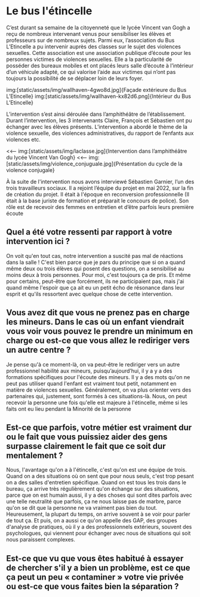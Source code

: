 # Le bus l'étincelle

C’est durant sa semaine de la citoyenneté que le lycée Vincent van Gogh a reçu de nombreux intervenant venus pour sensibiliser les élèves et professeurs sur de nombreux sujets. Parmi eux, l’association du Bus L’Etincelle a pu intervenir auprès des classes sur le sujet des violences sexuelles. Cette association est une association publique d’écoute pour les personnes victimes de violences sexuelles. Elle a la particularité de posséder des bureaux mobiles et ont placés leurs salle d’écoute à l’intérieur d’un véhicule adapté, ce qui valorise l’aide aux victimes qui n’ont pas toujours la possibilité de se déplacer loin de leurs foyer.

img:[static/assets/img/wallhaven-4gwo8d.jpg]{Façade extérieure du Bus L’Etincelle}
img:[static/assets/img/wallhaven-kx82d6.png]{Intérieur du Bus L’Etincelle}

L’intervention s’est ainsi déroulée dans l’amphithéâtre de l’établissement. Durant l’intervention, les 3 intervenants Claire, François et Sébastien ont pu échanger avec les élèves présents. L’intervention a abordé le thème de la violence sexuelle, des violences administratives, du rapport de l’enfants aux violences etc.

<<-- img:[static/assets/img/laclasse.jpg]{Intervention dans l’amphithéâtre du lycée Vincent Van Gogh}
<<-- img:[static/assets/img/violence_conjuguale.jpg]{Présentation du cycle de la violence conjugale}

À la suite de l'intervention nous avons interviewé Sébastien Garnier, l’un des trois travailleurs sociaux. Il a rejoint l’équipe du projet en mai 2022, sur la fin de création du projet. Il était à l'époque en reconversion professionnelle (Il était à la base juriste de formation et préparait le concours de police). Son rôle est de recevoir des femmes en entretien et d’être parfois leurs première écoute

## Quel a été votre ressenti par rapport à votre intervention ici ?

On voit qu'en tout cas, notre intervention a suscité pas mal de réactions dans la salle ! C'est bien parce que je pars du principe que si on a quand même deux ou trois élèves qui posent des questions, on a sensibilisé au moins deux à trois personnes. Pour moi, c'est toujours ça de pris. Et même pour certains, peut-être que forcément, ils ne participaient pas, mais j'ai quand même l'espoir que ça ait eu un petit écho de résonance dans leur esprit et qu'ils ressortent avec quelque chose de cette intervention.

## Vous avez dit que vous ne prenez pas en charge les mineurs. Dans le cas où un enfant viendrait vous voir vous pouvez le prendre un minimum en charge ou est-ce que vous allez le rediriger vers un autre centre ?

Je pense qu'à ce moment-là, on va peut-être le rediriger vers un autre professionnel habilité aux mineurs, puisqu’aujourd’hui, il y a y a des formations spécifiques pour l'écoute des mineurs. Il y a des mots qu'on ne peut pas utiliser quand l'enfant est vraiment tout petit, notamment en matière de violences sexuelles. Généralement, on va plus orienter vers des partenaires qui, justement, sont formés à ces situations-là. Nous, on peut recevoir la personne une fois qu'elle est majeure à l'étincelle, même si les faits ont eu lieu pendant la Minorité de la personne

## Est-ce que parfois, votre métier est vraiment dur ou le fait que vous puissiez aider des gens surpasse clairement le fait que ce soit dur mentalement ?

Nous, l'avantage qu'on a à l'étincelle, c'est qu'on est une équipe de trois. Quand on a des situations où on sent que pour nous seuls, c'est trop pesant on a des salles d'entretien spécifique. Quand on est tous les trois dans le bureau, ça arrive très régulièrement qu'on échange sur des situations, parce que on est humain aussi, il y a des choses qui sont dites parfois avec une telle neutralité que parfois, ça ne nous laisse pas de marbre, parce qu'on se dit que la personne ne va vraiment pas bien du tout. Heureusement, la plupart du temps, on arrive souvent à se voir pour parler de tout ça. Et puis, on a aussi ce qu'on appelle des GAP, des groupes d'analyse de pratiques, où il y a des professionnels extérieurs, souvent des psychologues, qui viennent pour échanger avec nous de situations qui soit nous paraissent complexes.

## Est-ce que vu que vous êtes habitué à essayer de chercher s'il y a bien un problème, est ce que ça peut un peu « contaminer » votre vie privée ou est-ce que vous faites bien la séparation ?
